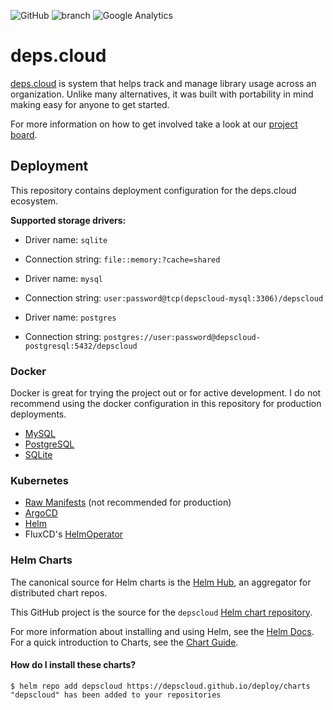 ![GitHub](https://img.shields.io/github/license/depscloud/extractor.svg)
![branch](https://github.com/depscloud/extractor/workflows/branch/badge.svg?branch=main)
![Google Analytics](https://www.google-analytics.com/collect?v=1&cid=555&t=pageview&ec=repo&ea=open&dp=deploy&dt=deploy&tid=UA-143087272-2)

# deps.cloud

[deps.cloud](https://deps.cloud/) is system that helps track and manage library usage across an organization.
Unlike many alternatives, it was built with portability in mind making easy for anyone to get started.

For more information on how to get involved take a look at our [project board](https://github.com/orgs/depscloud/projects/1).

## Deployment

This repository contains deployment configuration for the deps.cloud ecosystem.

**Supported storage drivers:**

* Driver name: `sqlite`
* Connection string: `file::memory:?cache=shared`

* Driver name: `mysql`
* Connection string: `user:password@tcp(depscloud-mysql:3306)/depscloud`

* Driver name: `postgres`
* Connection string: `postgres://user:password@depscloud-postgresql:5432/depscloud`

### Docker

Docker is great for trying the project out or for active development.
I do not recommend using the docker configuration in this repository for production deployments.

* [MySQL](docker/mysql/)
* [PostgreSQL](docker/postgres/)
* [SQLite](docker/sqlite/)

### Kubernetes

* [Raw Manifests](https://deps.cloud/docs/deployment/k8s/) (not recommended for production)
* [ArgoCD](https://github.com/depscloud/deploy/tree/main/examples/argocd)
* [Helm](https://github.com/depscloud/deploy/tree/main/examples/helm)
* FluxCD's [HelmOperator](https://github.com/depscloud/deploy/tree/main/examples/helm-operator)

### Helm Charts

The canonical source for Helm charts is the [Helm Hub](https://hub.helm.sh/), an aggregator for distributed chart repos.

This GitHub project is the source for the `depscloud` [Helm chart repository](https://v3.helm.sh/docs/topics/chart_repository/).

For more information about installing and using Helm, see the [Helm Docs](https://helm.sh/docs/).
For a quick introduction to Charts, see the [Chart Guide](https://helm.sh/docs/topics/charts/).

#### How do I install these charts?

```
$ helm repo add depscloud https://depscloud.github.io/deploy/charts
"depscloud" has been added to your repositories
```
